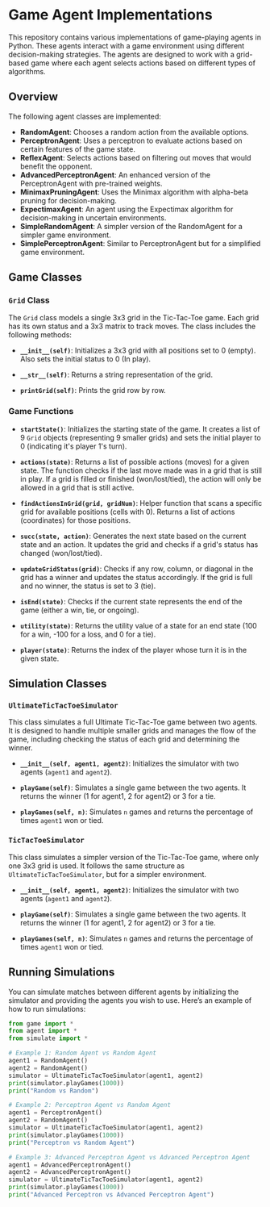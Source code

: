 # Game Agent Implementations

This repository contains various implementations of game-playing agents in Python. These agents interact with a game environment using different decision-making strategies. The agents are designed to work with a grid-based game where each agent selects actions based on different types of algorithms.

## Overview

The following agent classes are implemented:

- **RandomAgent**: Chooses a random action from the available options.
- **PerceptronAgent**: Uses a perceptron to evaluate actions based on certain features of the game state.
- **ReflexAgent**: Selects actions based on filtering out moves that would benefit the opponent.
- **AdvancedPerceptronAgent**: An enhanced version of the PerceptronAgent with pre-trained weights.
- **MinimaxPruningAgent**: Uses the Minimax algorithm with alpha-beta pruning for decision-making.
- **ExpectimaxAgent**: An agent using the Expectimax algorithm for decision-making in uncertain environments.
- **SimpleRandomAgent**: A simpler version of the RandomAgent for a simpler game environment.
- **SimplePerceptronAgent**: Similar to PerceptronAgent but for a simplified game environment.

## Game Classes

### `Grid` Class

The `Grid` class models a single 3x3 grid in the Tic-Tac-Toe game. Each grid has its own status and a 3x3 matrix to track moves. The class includes the following methods:

- **`__init__(self)`**: Initializes a 3x3 grid with all positions set to 0 (empty). Also sets the initial status to 0 (In play).
  
- **`__str__(self)`**: Returns a string representation of the grid.
  
- **`printGrid(self)`**: Prints the grid row by row.

### Game Functions

- **`startState()`**: Initializes the starting state of the game. It creates a list of 9 `Grid` objects (representing 9 smaller grids) and sets the initial player to 0 (indicating it's player 1's turn).
  
- **`actions(state)`**: Returns a list of possible actions (moves) for a given state. The function checks if the last move made was in a grid that is still in play. If a grid is filled or finished (won/lost/tied), the action will only be allowed in a grid that is still active.

- **`findActionsInGrid(grid, gridNum)`**: Helper function that scans a specific grid for available positions (cells with 0). Returns a list of actions (coordinates) for those positions.

- **`succ(state, action)`**: Generates the next state based on the current state and an action. It updates the grid and checks if a grid's status has changed (won/lost/tied).

- **`updateGridStatus(grid)`**: Checks if any row, column, or diagonal in the grid has a winner and updates the status accordingly. If the grid is full and no winner, the status is set to 3 (tie).

- **`isEnd(state)`**: Checks if the current state represents the end of the game (either a win, tie, or ongoing).
  
- **`utility(state)`**: Returns the utility value of a state for an end state (100 for a win, -100 for a loss, and 0 for a tie).

- **`player(state)`**: Returns the index of the player whose turn it is in the given state.

## Simulation Classes

### `UltimateTicTacToeSimulator`

This class simulates a full Ultimate Tic-Tac-Toe game between two agents. It is designed to handle multiple smaller grids and manages the flow of the game, including checking the status of each grid and determining the winner.

- **`__init__(self, agent1, agent2)`**: Initializes the simulator with two agents (`agent1` and `agent2`).
  
- **`playGame(self)`**: Simulates a single game between the two agents. It returns the winner (1 for agent1, 2 for agent2) or 3 for a tie.
  
- **`playGames(self, n)`**: Simulates `n` games and returns the percentage of times `agent1` won or tied.

### `TicTacToeSimulator`

This class simulates a simpler version of the Tic-Tac-Toe game, where only one 3x3 grid is used. It follows the same structure as `UltimateTicTacToeSimulator`, but for a simpler environment.

- **`__init__(self, agent1, agent2)`**: Initializes the simulator with two agents (`agent1` and `agent2`).
  
- **`playGame(self)`**: Simulates a single game between the two agents. It returns the winner (1 for agent1, 2 for agent2) or 3 for a tie.
  
- **`playGames(self, n)`**: Simulates `n` games and returns the percentage of times `agent1` won or tied.

## Running Simulations

You can simulate matches between different agents by initializing the simulator and providing the agents you wish to use. Here’s an example of how to run simulations:

```python
from game import *
from agent import *
from simulate import *

# Example 1: Random Agent vs Random Agent
agent1 = RandomAgent() 
agent2 = RandomAgent() 
simulator = UltimateTicTacToeSimulator(agent1, agent2) 
print(simulator.playGames(1000)) 
print("Random vs Random") 

# Example 2: Perceptron Agent vs Random Agent
agent1 = PerceptronAgent() 
agent2 = RandomAgent() 
simulator = UltimateTicTacToeSimulator(agent1, agent2) 
print(simulator.playGames(1000))
print("Perceptron vs Random Agent")

# Example 3: Advanced Perceptron Agent vs Advanced Perceptron Agent
agent1 = AdvancedPerceptronAgent() 
agent2 = AdvancedPerceptronAgent() 
simulator = UltimateTicTacToeSimulator(agent1, agent2) 
print(simulator.playGames(1000))
print("Advanced Perceptron vs Advanced Perceptron Agent")
